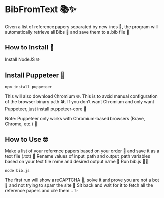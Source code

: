 # BibFromText 📚✨
Given a list of reference papers separated by new lines 📜, the program will automatically retrieve all Bibs 📖 and save them to a .bib file 💾

## How to Install 🚀
Install NodeJS 🌐

## Install Puppeteer 🤖
```shell
npm install puppeteer
```
This will also download Chromium 🌐. This is to avoid manual configuration of the browser binary path 🛠️. If you don’t want Chromium and only want Puppeteer, just install puppeteer-core 🤷‍

Note: Puppeteer only works with Chromium-based browsers (Brave, Chrome, etc.) 🤖

## How to Use 🤓
Make a list of your reference papers based on your order 📝 and save it as a text file (.txt) 📄
Rename values of input_path and output_path variables based on your text file name and desired output name 🔄
Run bib.js 🏃‍♂️
```shell
node bib.js
```
The first run will show a reCAPTCHA 🔐, solve it and prove you are not a bot 🤖 and not trying to spam the site 🚫
Sit back and wait for it to fetch all the reference papers and cite them… ✨
